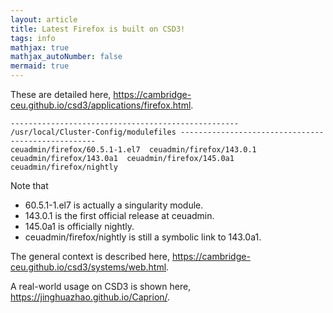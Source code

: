 ```yaml
---
layout: article
title: Latest Firefox is built on CSD3!
tags: info
mathjax: true
mathjax_autoNumber: false
mermaid: true
---
```


These are detailed here, <https://cambridge-ceu.github.io/csd3/applications/firefox.html>.

```
--------------------------------------------------- /usr/local/Cluster-Config/modulefiles ---------------------------------------------------
ceuadmin/firefox/60.5.1-1.el7  ceuadmin/firefox/143.0.1  ceuadmin/firefox/143.0a1  ceuadmin/firefox/145.0a1  ceuadmin/firefox/nightly
```

Note that

- 60.5.1-1.el7 is actually a singularity module.
- 143.0.1 is the first official release at ceuadmin.
- 145.0a1 is officially nightly.
- ceuadmin/firefox/nightly is still a symbolic link to 143.0a1.

The general context is described here, <https://cambridge-ceu.github.io/csd3/systems/web.html>.

A real-world usage on CSD3 is shown here, <https://jinghuazhao.github.io/Caprion/>.
